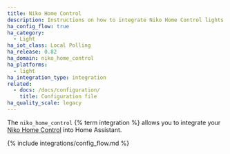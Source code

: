 ```yaml
---
title: Niko Home Control
description: Instructions on how to integrate Niko Home Control lights into Home Assistant.
ha_config_flow: true
ha_category:
  - Light
ha_iot_class: Local Polling
ha_release: 0.82
ha_domain: niko_home_control
ha_platforms:
  - light
ha_integration_type: integration
related:
  - docs: /docs/configuration/
    title: Configuration file
ha_quality_scale: legacy
---
```


The `niko_home_control` {% term integration %} allows you to integrate your [Niko Home Control](https://www.niko.eu/enus/products/niko-home-control) into Home Assistant.

{% include integrations/config_flow.md %}
